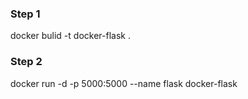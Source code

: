 ### Step 1
docker bulid -t docker-flask .

### Step 2
docker run -d -p 5000:5000 --name flask docker-flask